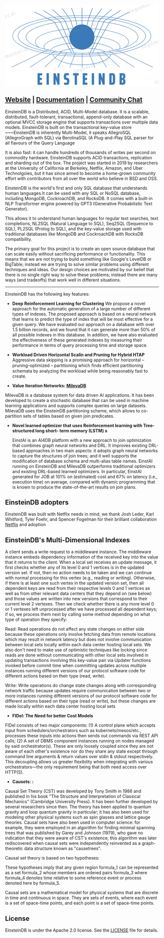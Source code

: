 <img src="images/EinsteinDBLogo.png" alt="einsteindb_logo" width="600"/>

## [Website](https://www.einsteindb.com) | [Documentation](https://einsteindb.com/docs/latest/concepts/overview/) | [Community Chat](https://einsteindb.com/chat)

EinsteinDB is a Distributed, ACID, Multi-Model database. It is a scalable, distributed, fault-tolerant, transactional, append-only database with an optional MVCC storage engine that supports transactions over multiple data models. EinsteinDB is built on the transactional key-value store ~~~EinsteinDB is inherently Multi-Model, it speaks AllegroSQL (AllegroGraph with SQL) via BerolinaSQL (A Plug-and-Play SQL parser for all flavours of the Query Language 

It is also fast: it can handle hundreds of thousands of writes per second on commodity hardware. EinsteinDB supports ACID transactions, replication and sharding out of the box. The project was started in 2019 by researchers at the University of California at Berkeley, Netflix, Amazon, and Uber Technolgoies, but it has since aimed to become a home-grown community effort with contributors from all over the world who believe in BSD and OSS. 

EinsteinDB is the world's first and only SQL database that understands human languages.It can be used with any SQL or NoSQL database, including MongoDB, CockroachDB, and RocksDB. It comes with a built-in NLP Transformer engine powered by GPT3 (Generative Probabilistic Text Generator).

This allows it to understand human languages for regular text searches, text completions, NL2SQL (Natural Language to SQL), Seq2SQL (Sequence to SQL), PL2SQL (Prolog to SQL), and the key-value storage used with traditional databases like MongoDB and CockroachDB with RocksDB compatibility.

The primary goal for this project is to create an open source database that can scale easily without sacrificing performance or functionality. This means that we are not trying to build something like Google's LevelDB or BigTable; instead we are trying to solve similar problems using different techniques and ideas. Our design choices are motivated by our belief that there is no single right way to solve these problems; instead there are many ways (and tradeoffs) that work well in different situations. 


---


EinsteinDB has the following key features:

- **Deep Reinforcement Learning for Clustering**
We propose a novel approach for the automatic generation of a large number of different types of indexes. The proposed approach is based on a neural network that learns to predict the type of index that will be most effective for a given query. We have evaluated our approach on a database with over 1.5 billion records, and we found that it can generate more than 50% of all possible indexes in this database. In addition, we have also evaluated the effectiveness of these generated indexes by measuring their performance in terms of query processing time and storage space. 
    

- **Workload Driven Horizontal Scalin and Pruning for Hybrid HTAP**
Aggressive data skipping is a promising approach for horizontal – pruning-optimized – partitioning which ﬁnds efﬁcient partitioning schemata by analyzing the workload while being reasonably fast to create.

- **Value Iteration Networks: [MilevaDB](https://github.com/whtcorpsinc/milevadb)**

MilevaDB is a database system for data driven AI applications. It has been developed to create a stochastic database that can be used in machine learning applications and supports complex queries on large datasets. MilevaDB uses the EinsteinDB partitioning scheme, which allows to co-partition sets of tables based on given join predicates.

- **Novel learned optimizer that uses Reinforcement learning with Tree-structured long short- term memory (LSTM) s**
   
   EinstAI is an AI4DB platform with a new approach to join optimization that combines graph neural networks and DRL. It improves existing DRL-based approaches in two main aspects: it adopts graph neural networks to capture the structures of join trees; and it well supports the modification of database schema and multi-alias table names. EinstAI running on EinsteinDB and MilevaDB outperforms traditional optimizers and existing DRL-based learned optimizers. In particular, EinstAI generated for JOB at 101% on (estimated) cost and 67% on latency (i.e., execution time) on average, compared with dynamic programming that is known to produce the state-of-the-art results on join plans.
    


## EinsteinDB adopters

EinsteinDB was built with Netflix needs in mind, we thank Josh Leder, Karl Whitford, Tyler Foehr, and Spencer Fogelman for their brilliant collaboration [Netflix](https://netflix.github.io) and adoption

## EinsteinDB's Multi-Dimensional Indexes 

A client sends a write request to a middleware instance. The middleware instance embeds dependency information of the received key into the value that it returns to the client. When a local set receives an update message, it first checks whether any of its level 0 and 1 vertices is in the updated version set. If not, then no action needs to be taken and we can continue with normal processing for this vertex (e.g., reading or writing). Otherwise, if there is at least one such vertex in the updated version set, then all dependent keys are read from their respective levels 0 and 1 vertices as well as from other relevant data centers that they depend on (see below) and those values are written into new versions that correspond to their current level 2 vertexes. Then we check whether there is any more level 0 or 1 vertexes left unprocessed after we have processed all dependent keys; if so, we process them next by calling some method depending on what type of operation they specify:

Read: Read operations do not affect any state changes on either side because these operations only involve fetching data from remote locations which may result in network latency but does not involve communication between local sets locally within each data center hosting local sets. We also don't need to make use of optimistic techniques like locking since reads are done without communicating with other local sets involved in updating transactions involving this key-value pair via Updater functions invoked before commit time when committing updates across multiple instances running different versions of our protocol software code for different actions based on their type (read, write).

Write: Write operations do change state changes along with corresponding network traffic because updates require communication between two or more instances running different versions of our protocol software code for different actions based on their type (read or write), but these changes are made locally within each data center hosting local sets

- **FIDel: The Need for better Cost Models** 

FIDel consists of two major components: (1) A control plane which accepts input from schedulers/orchestrators such as kubernets/mesos/etc., processes these inputs into actions then sends out commands via REST API calls; (2) A set of DBMS component instances running on nodes managed by said orchestrator(s). These are only loosely coupled since they are not aware of each other's existence nor do they share any state except through command line arguments & return values over stdin & stdout respectively. This decoupling allows us greater flexibility when integrating with various orchestrators—the only requirement being that both need access over HTTP(S).

- **Causets: :** 

Causal Set Theory (CST) was developed by Tony Smith in 1986 and published in his book "The Structure and Interpretation of Classical Mechanics" (Cambridge University Press). It has been further developed by several researchers since then. The theory has been applied to quantum gravity and loop quantum gravity in particular; it has also been used for modeling other physical systems such as spin glasses and lattice gauge theories. Causal sets have also been used in computer science: for example, they were employed in an algorithm for finding minimal spanning trees that was published by Garey and Johnson (1979), who gave no indication that they were aware of CST's existence; this algorithm was later rediscovered when causal sets were independently reinvented as a graph-theoretic data structure known as "causetrees".

Causal set theory is based on two hypotheses:

These hypotheses imply that any given region formula_1 can be represented as a set formula_2 whose members are ordered pairs formula_3 where formula_4 denotes time relative to some reference event or process denoted here by formula_5.

Causal sets are a mathematical model for physical systems that are discrete in time and continuous in space. They are sets of events, where each event is a set of space-time points, and each point is a set of space-time points.





## License

EinsteinDB is under the Apache 2.0 license. See the [LICENSE](./LICENSE) file for details.

